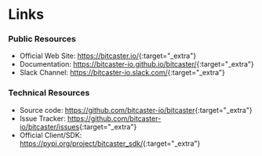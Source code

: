 # Links


### Public Resources

- Official Web Site: <https://bitcaster.io/>{:target="_extra"}
- Documentation: <https://bitcaster-io.github.io/bitcaster/>{:target="_extra"}
- Slack Channel: <https://bitcaster-io.slack.com/>{:target="_extra"}


### Technical Resources

- Source code: <https://github.com/bitcaster-io/bitcaster>{:target="_extra"}
- Issue Tracker: <https://github.com/bitcaster-io/bitcaster/issues>{:target="_extra"}
- Official Client/SDK: <https://pypi.org/project/bitcaster_sdk/>{:target="_extra"}
